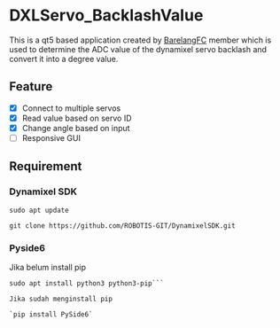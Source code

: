 # DXLServo_BacklashValue
This is a qt5 based application created by [BarelangFC](https://github.com/BarelangFC) member which is used to determine the ADC value of the dynamixel servo backlash and convert it into a degree value.

## Feature
- [x] Connect to multiple servos
- [x] Read value based on servo ID
- [x] Change angle based on input
- [ ] Responsive GUI

## Requirement
### Dynamixel SDK
`sudo apt update`

`git clone https://github.com/ROBOTIS-GIT/DynamixelSDK.git`

### Pyside6
Jika belum install pip

```sudo apt update \ 
sudo apt install python3 python3-pip```

Jika sudah menginstall pip

`pip install PySide6`

